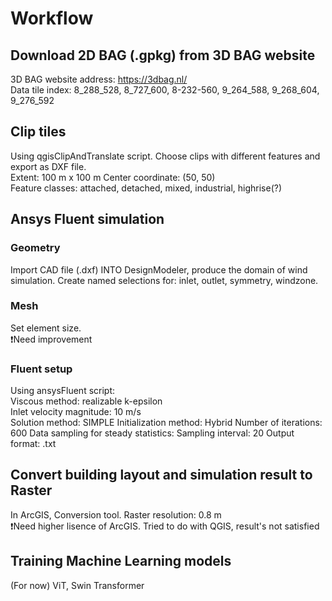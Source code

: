 # Workflow
## Download 2D BAG (.gpkg) from 3D BAG website
3D BAG website address: https://3dbag.nl/  
Data tile index: 8_288_528, 8_727_600, 8-232-560, 9_264_588, 9_268_604, 9_276_592
## Clip tiles
Using qgisClipAndTranslate script. Choose clips with different features and export as DXF file.  
Extent: 100 m x 100 m
Center coordinate: (50, 50)  
Feature classes: attached, detached, mixed, industrial, highrise(?)
## Ansys Fluent simulation
### Geometry
Import CAD file (.dxf) INTO DesignModeler, produce the domain of wind simulation. Create named selections for: inlet, outlet, symmetry, windzone.
### Mesh
Set element size.   
❗Need improvement
### Fluent setup
Using ansysFluent script:  
  Viscous method: realizable k-epsilon  
  Inlet velocity magnitude: 10 m/s  
  Solution method: SIMPLE
  Initialization method: Hybrid
  Number of iterations: 600
  Data sampling for steady statistics: Sampling interval: 20
  Output format: .txt
## Convert building layout and simulation result to Raster
In ArcGIS, Conversion tool.
  Raster resolution: 0.8 m  
❗Need higher lisence of ArcGIS. Tried to do with QGIS, result's not satisfied
## Training Machine Learning models
(For now) ViT, Swin Transformer
